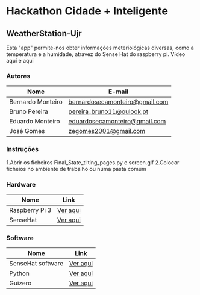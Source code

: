 # Hackathon Cidade + Inteligente

## WeatherStation-Ujr

Esta "app" permite-nos obter informações meteriológicas diversas, como a temperatura e a humidade, atravez do Sense Hat do raspberry pi.
Vídeo aqui e aqui

### Autores

|Nome |E-mail |
|---|---|
|Bernardo Monteiro |bernardosecamonteiro@gmail.com|
|Bruno Pereira |pereira_bruno11@oulook.pt|
|Eduardo Monteiro |eduardosecamonteiro@gmail.com|
|José Gomes|zegomes2001@gmail.com |

### Instruções

1.Abrir os ficheiros Final_State_tilting_pages.py e screen.gif 
2.Colocar ficheios no ambiente de trabalho ou numa pasta comum

### Hardware

|Nome |Link |
|---|---|
|Raspberry Pi 3|[Ver aqui](https://www.raspberrypi.org/)|
|SenseHat|[Ver aqui](https://www.raspberrypi.org/products/sense-hat/)|

### Software

|Nome |Link |
|---|---|
|SenseHat software|[Ver aqui](https://www.raspberrypi.org/products/sense-hat/)|
|Python |[Ver aqui](https://www.python.org/) |
|Guizero|[Ver aqui](https://lawsie.github.io/guizero/) |
